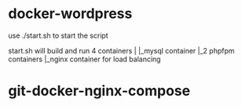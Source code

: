 # docker-wordpress

use ./start.sh to start the script 

start.sh will build and run 4 containers
	|
	|_mysql container
	|_2 phpfpm containers
	|_nginx container for load balancing

# git-docker-nginx-compose
